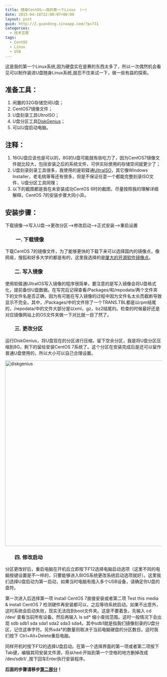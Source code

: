 ```yaml
---
title: 随身CentOS——我的第一个Linux （一）
date: 2015-04-18T22:00:07+00:00
layout: post
guid: http://2.guandong.sinaapp.com/?p=731
categories:
  - 技术互联
tags:
  - CentOS
  - Linux
  - USB
---
```

这是我的第一个Linux系统,因为硬盘实在是赛的东西太多了，所以一次偶然机会看见可以制作装进U盘随身Linux系统,就忍不住来试一下，做一些有益的探索。

## 准备工具：

  1. 闲置的32G存储空间U盘；
  2. CentOS7镜像文件；
  3. U盘刻录工具UItroISO；
  4. U盘分区工具[DiskGenius](http://www.diskgenius.cn/)；
  5. 可以U盘启动电脑。

## 注释：

  1. 16GU盘应该也是可以的，8G的U盘可能就有些吃力了，因为CentOS7镜像文件就比较大，包括安装之后的系统文件，可供实际使用的存储空间就更少了；
  2. U盘刻录刻录工具很多，我使用的是软碟通[UItraISO](http://www.ezbsystems.com/ultraiso/index.html)，其它像Windows Installer，老毛桃等等还有很多，但是不保证任意一个都能完整刻录ISO文件，U盘分区工具同理；
  3. 以下的截图都是我在未安装成功CentOS 6时的截图，尽量按照我的理解详细解释，CentOS 7的安装步骤大同小异。

## 安装步骤：

下载镜像&#8212;->写入U盘&#8212;->更改分区&#8212;->修改启动&#8212;->正式安装&#8212;->重启设置

<h3 style="padding-left: 30px;">
   一. 下载镜像
</h3>

下载CentOS 7的镜像文件，为了能够更快的下载下来可以选择国内的镜像点，像网易，搜狐和好多大学的都是有的，这里我选择的是[厦大的开源软件镜像点](http://mirrors.xmu.edu.cn/)。

<h3 style="padding-left: 30px;">
  二. 写入镜像
</h3>

使用软碟通UItraIOS写入镜像的程序很简单，要注意的是写入镜像会将U盘格式化，提前备份U盘数据。在写完后记得查看/Packages/和/repodata/两个文件夹下的文件名是否正确，因为有可能在写入镜像的过程中因为文件名太长而截断导致显示不完全。其中，/Packages/中的文件除了一个TRANS.TBL都是以rpm结尾的，/repodata/中的文件大部分是以xml，gz，bz2结尾的。检查的时候最好还是对应镜像网站上的OS文件夹做一下对比就一目了然了。

<h3 style="padding-left: 30px;">
  三. 更改分区
</h3>

运行DiskGenius，将U盘现在的分区进行压缩，留下空余分区，我是将U盘分区压缩到8G，剩下的留给安装CentOS 7系统了。这个分区在安装完成后是还可以留作普通U盘使用的，所以大小可以自己合理设置。

[<img class="size-full wp-image-738 aligncenter" src="http://guandong-dong.stor.sinaapp.com/uploads/2015/04/diskgenius.png" alt="diskgenius" width="517" height="596" />](http://guandong-dong.stor.sinaapp.com/uploads/2015/04/diskgenius.png)

<h3 style="padding-left: 30px;">
  四. 修改启动
</h3>

分区更改好后，重启电脑在开机后立即按下F12选择电脑启动选项（这里不同的电脑按键设置是不一样的，只要能够进入BIOS系统更改系统启动选项就好）。这里我们选择U盘启动为第一启动，如果当时电脑有插入多个USB设备，请确定你U盘的盘符。

第一次进入后选择第一项 Install CentOS 7直接安装或者第二项 Test this media & install CentOS 7 检测硬件再安装都可以，之后等待系统启动。如果不出意外，这时系统会启动失败，现实无法找到boot文件夹。这是不要着急，先输入 cd /dev/ 查看当前所有设备。然后再输入 ls sd\* 缩小查找范围。这时一般情况下会出现 sdb sdb1 sda sda1 sda2 sda3 sda4。其中sdb1就是指我们镜像刻录的U盘分区，记住这串字符。另外sda\*的数量则取决于当前电脑硬盘的分区数目。这时我们按下 Ctrl+Alt+Delete重启电脑。

同样开机时按下F12的选择U盘启动。在第一个选择界面的第一项或者第二项按下Tab键，编辑其同安装文件源，将从hed:开始到第一个空格的地方删掉改成 /dev/sdb1/ ,按下回车Enter执行安装程序。

**后面的步骤请移步[第二部分](http://2.guandong.sinaapp.com/archives/741)！**
